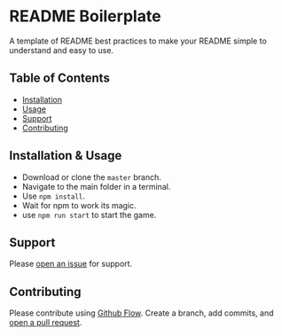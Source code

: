 # README Boilerplate

A template of README best practices to make your README simple to understand and easy to use. 

## Table of Contents

- [Installation](#installation)
- [Usage](#usage)
- [Support](#support)
- [Contributing](#contributing)

## Installation & Usage

* Download or clone the ```master``` branch.
* Navigate to the main folder in a terminal.
* Use ```npm install```.
* Wait for npm to work its magic.
* use ```npm run start``` to start the game.

## Support

Please [open an issue](https://github.com/riverface/project-howitzer/issues/) for support.

## Contributing

Please contribute using [Github Flow](https://guides.github.com/introduction/flow/). Create a branch, add commits, and [open a pull request](https://github.com/riverface/project-howitzer/compare/).
